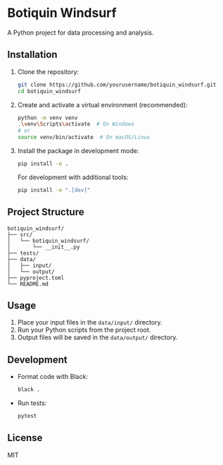 # Botiquin Windsurf

A Python project for data processing and analysis.

## Installation

1. Clone the repository:
   ```bash
   git clone https://github.com/yourusername/botiquin_windsurf.git
   cd botiquin_windsurf
   ```

2. Create and activate a virtual environment (recommended):
   ```bash
   python -m venv venv
   .\venv\Scripts\activate  # On Windows
   # or
   source venv/bin/activate  # On macOS/Linux
   ```

3. Install the package in development mode:
   ```bash
   pip install -e .
   ```

   For development with additional tools:
   ```bash
   pip install -e ".[dev]"
   ```

## Project Structure

```
botiquin_windsurf/
├── src/
│   └── botiquin_windsurf/
│       └── __init__.py
├── tests/
├── data/
│   ├── input/
│   └── output/
├── pyproject.toml
└── README.md
```

## Usage

1. Place your input files in the `data/input/` directory.
2. Run your Python scripts from the project root.
3. Output files will be saved in the `data/output/` directory.

## Development

- Format code with Black:
  ```bash
  black .
  ```

- Run tests:
  ```bash
  pytest
  ```

## License

MIT
